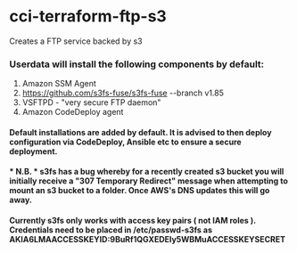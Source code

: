 # cci-terraform-ftp-s3
Creates a FTP service backed by s3

### Userdata will install the following components by default:
1. Amazon SSM Agent
2. https://github.com/s3fs-fuse/s3fs-fuse --branch v1.85
3. VSFTPD - "very secure FTP daemon"
4. Amazon CodeDeploy agent

#### Default installations are added by default. It is advised to then deploy configuration via CodeDeploy, Ansible etc to ensure a secure deployment. 

#### * N.B. * s3fs has a bug whereby for a recently created s3 bucket you will initially receive a "307 Temporary Redirect" message when attempting to mount an s3 bucket to a folder. Once AWS's DNS updates this will go away.

#### Currently s3fs only works with access key pairs ( not IAM roles ). Credentials need to be placed in /etc/passwd-s3fs as AKIA6LMAACCESSKEYID:9BuRf1QGXEDEIy5WBMuACCESSKEYSECRET
